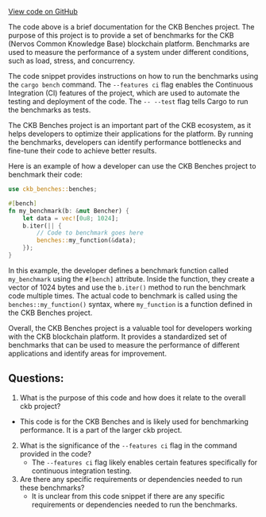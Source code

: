 [View code on GitHub](https://github.com/nervosnetwork/ckb/benches/src/lib.rs)

The code above is a brief documentation for the CKB Benches project. The purpose of this project is to provide a set of benchmarks for the CKB (Nervos Common Knowledge Base) blockchain platform. Benchmarks are used to measure the performance of a system under different conditions, such as load, stress, and concurrency. 

The code snippet provides instructions on how to run the benchmarks using the `cargo bench` command. The `--features ci` flag enables the Continuous Integration (CI) features of the project, which are used to automate the testing and deployment of the code. The `-- --test` flag tells Cargo to run the benchmarks as tests.

The CKB Benches project is an important part of the CKB ecosystem, as it helps developers to optimize their applications for the platform. By running the benchmarks, developers can identify performance bottlenecks and fine-tune their code to achieve better results. 

Here is an example of how a developer can use the CKB Benches project to benchmark their code:

```rust
use ckb_benches::benches;

#[bench]
fn my_benchmark(b: &mut Bencher) {
    let data = vec![0u8; 1024];
    b.iter(|| {
        // Code to benchmark goes here
        benches::my_function(&data);
    });
}
```

In this example, the developer defines a benchmark function called `my_benchmark` using the `#[bench]` attribute. Inside the function, they create a vector of 1024 bytes and use the `b.iter()` method to run the benchmark code multiple times. The actual code to benchmark is called using the `benches::my_function()` syntax, where `my_function` is a function defined in the CKB Benches project.

Overall, the CKB Benches project is a valuable tool for developers working with the CKB blockchain platform. It provides a standardized set of benchmarks that can be used to measure the performance of different applications and identify areas for improvement.
## Questions: 
 1. What is the purpose of this code and how does it relate to the overall ckb project?
   - This code is for the CKB Benches and is likely used for benchmarking performance. It is a part of the larger ckb project.
2. What is the significance of the `--features ci` flag in the command provided in the code?
   - The `--features ci` flag likely enables certain features specifically for continuous integration testing.
3. Are there any specific requirements or dependencies needed to run these benchmarks?
   - It is unclear from this code snippet if there are any specific requirements or dependencies needed to run the benchmarks.